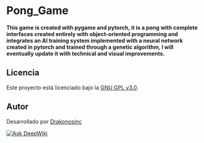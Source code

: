 # Pong_Game
**This game is created with pygame and pytorch, it is a pong with complete interfaces created entirely with object-oriented programming and integrates an AI training system implemented with a neural network created in pytorch and trained through a genetic algorithm, I will eventually update it with technical and visual improvements.**

## Licencia

Este proyecto está licenciado bajo la [GNU GPL v3.0](https://www.gnu.org/licenses/gpl-3.0.html).

## Autor

Desarrollado por [Drakonosinc](https://github.com/Drakonosinc)

[![Ask DeepWiki](https://deepwiki.com/badge.svg)](https://deepwiki.com/Drakonosinc/Pong_Game)